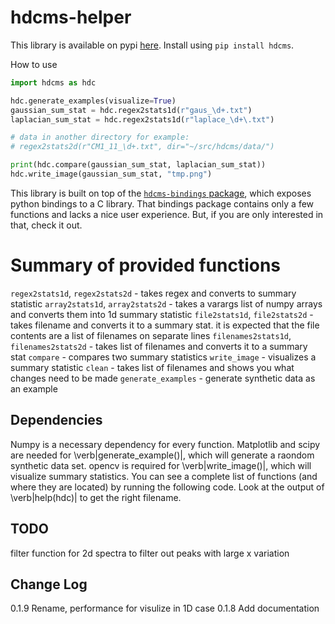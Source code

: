 # hdcms-helper

This library is available on pypi [here](https://pypi.org/project/hdcms/). Install using `pip install hdcms`.

How to use

```python
import hdcms as hdc

hdc.generate_examples(visualize=True)
gaussian_sum_stat = hdc.regex2stats1d(r"gaus_\d+.txt")
laplacian_sum_stat = hdc.regex2stats1d(r"laplace_\d+\.txt")

# data in another directory for example:
# regex2stats2d(r"CM1_11_\d+.txt", dir="~/src/hdcms/data/")

print(hdc.compare(gaussian_sum_stat, laplacian_sum_stat))
hdc.write_image(gaussian_sum_stat, "tmp.png")
```

This library is built on top of the [`hdcms-bindings` package](https://pypi.org/project/hdcms-bindings/), which exposes python bindings to a C library. That bindings package contains only a few functions and lacks a nice user experience. But, if you are only interested in that, check it out.

# Summary of provided functions

`regex2stats1d`, `regex2stats2d` - takes regex and converts to summary statistic
`array2stats1d`, `array2stats2d` - takes a varargs list of numpy arrays and converts them into 1d summary statistic
`file2stats1d`, `file2stats2d` - takes filename and converts it to a summary stat. it is expected that the file contents are a list of filenames on separate lines
`filenames2stats1d`, `filenames2stats2d` - takes list of filenames and converts it to a summary stat
`compare` - compares two summary statistics
`write_image` - visualizes a summary statistic
`clean` - takes list of filenames and shows you what changes need to be made
`generate_examples` - generate synthetic data as an example

## Dependencies

Numpy is a necessary dependency for every function. 
Matplotlib and scipy are needed for \verb|generate_example()|, which will generate a raondom synthetic data set. 
opencv is required for \verb|write_image()|, which will visualize summary statistics. 
You can see a complete list of functions (and where they are located) by running the following code.
Look at the output of \verb|help(hdc)| to get the right filename.

## TODO

filter function for 2d spectra to filter out peaks with large x variation

## Change Log

0.1.9 Rename, performance for visulize in 1D case
0.1.8 Add documentation
